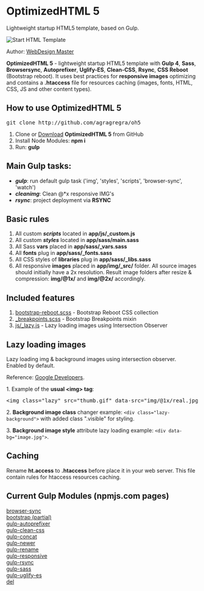 <h1>OptimizedHTML 5</h1>
<p>Lightweight startup HTML5 template, based on Gulp.</p>

<p>
	<img src="https://raw.githubusercontent.com/agragregra/oh5/master/app/img/_src/preview.jpg" alt="Start HTML Template">
</p>

<p>Author: <a href="https://webdesign-master.ru" target="_blank">WebDesign Master</a></p>

<p><strong>OptimizedHTML 5</strong> - lightweight startup HTML5 template with <strong>Gulp 4</strong>, <strong>Sass</strong>, <strong>Browsersync</strong>, <strong>Autoprefixer</strong>, <strong>Uglify-ES</strong>, <strong>Clean-CSS</strong>, <strong>Rsync</strong>, <strong>CSS Reboot</strong> (Bootstrap reboot). It uses best practices for <strong>responsive images</strong> optimizing and contains a <strong>.htaccess</strong> file for resources caching (images, fonts, HTML, CSS, JS and other content types).</p>

<h2>How to use OptimizedHTML 5</h2>

<pre>git clone http://github.com/agragregra/oh5</pre>

<ol>
	<li>Clone or <a href="https://github.com/agragregra/OptimizedHTML-5/archive/master.zip">Download</a> <strong>OptimizedHTML 5</strong> from GitHub</li>
	<li>Install Node Modules: <strong>npm i</strong></li>
	<li>Run: <strong>gulp</strong></li>
</ol>

<h2>Main Gulp tasks:</h2>

<ul>
	<li><strong title="gulp task"><em>gulp</em></strong>: run default gulp task ('img', 'styles', 'scripts', 'browser-sync', 'watch')</li>
	<li><strong title="cleanimg task"><em>cleanimg</em></strong>: Clean @*x responsive IMG's</li>
	<li><strong title="rsync task"><em>rsync</em></strong>: project deployment via <strong>RSYNC</strong></li>
</ul>

<h2>Basic rules</h2>

<ol>
	<li>All custom <strong title="scripts task"><em>scripts</em></strong> located in <strong>app/js/_custom.js</strong></li>
	<li>All custom <strong title="styles task"><em>styles</em></strong> located in <strong>app/sass/main.sass</strong></li>
	<li>All Sass <strong>vars</strong> placed in <strong>app/sass/_vars.sass</strong></li>
	<li>All <strong>fonts</strong> plug in <strong>app/sass/_fonts.sass</strong></li>
	<li>All CSS styles of <strong>libraries</strong> plug in <strong>app/sass/_libs.sass</strong></li>
	<li>All responsive <strong>images</strong> placed in <strong>app/img/_src/</strong> folder. All source images should initially have a 2x resolution. Result image folders after resize & compression: <strong>img/@1x/</strong> and <strong>img/@2x/</strong> accordingly.</li>
</ol>

<h2>Included features</h2>

<ol>
	<li><a href="https://getbootstrap.com/docs/4.0/content/reboot/">bootstrap-reboot.scss</a> - Bootstrap Reboot CSS collection</li>
	<li>
		<a href="https://getbootstrap.com/docs/4.0/layout/overview/#responsive-breakpoints">_breakpoints.scss</a> - Bootstrap Breakpoints mixin</li>
	<li><a href="https://github.com/agragregra/OptimizedHTML-5/blob/master/app/js/_lazy.js">js/_lazy.js</a> - Lazy loading images using Intersection Observer</li>
</ol>

<h2>Lazy loading images</h2>

<p>Lazy loading img & background images using intersection observer. Enabled by default.</p>

<p>Reference: <a href="https://developers.google.com/web/fundamentals/performance/lazy-loading-guidance/images-and-video/#using_intersection_observer">Google Developers</a>.</p>

<p>1. Example of the <strong>usual &lt;img&gt; tag</strong>:</p>
<pre>&lt;img class="lazy" src="thumb.gif" data-src="img/@1x/real.jpg" data-srcset="img/@1x/real.jpg 1x, img/@2x/real.jpg 2x"&gt;</pre>

<p>2. <strong>Background image class</strong> changer example: <code>&lt;div class="lazy-background"&gt;</code> with added class ".visible" for styling.</p>

<p>3. <strong>Background image style</strong> attribute lazy loading example: <code>&lt;div data-bg="image.jpg"&gt;</code>.</p>

<h2>Caching</h2>

<p>Rename <strong>ht.access</strong> to <strong>.htaccess</strong> before place it in your web server. This file contain rules for htaccess resources caching.</p>

<h2>Current Gulp Modules (npmjs.com pages)</h2>

<a href="https://www.npmjs.com/package/browser-sync">browser-sync</a><br>
<a href="https://www.npmjs.com/package/bootstrap">bootstrap (partial)</a><br>
<a href="https://www.npmjs.com/package/gulp-autoprefixer">gulp-autoprefixer</a><br>
<a href="https://www.npmjs.com/package/gulp-clean-css">gulp-clean-css</a><br>
<a href="https://www.npmjs.com/package/gulp-concat">gulp-concat</a><br>
<a href="https://www.npmjs.com/package/gulp-newer">gulp-newer</a><br>
<a href="https://www.npmjs.com/package/gulp-rename">gulp-rename</a><br>
<a href="https://www.npmjs.com/package/gulp-responsive">gulp-responsive</a><br>
<a href="https://www.npmjs.com/package/gulp-rsync">gulp-rsync</a><br>
<a href="https://www.npmjs.com/package/gulp-sass">gulp-sass</a><br>
<a href="https://www.npmjs.com/package/gulp-uglify-es">gulp-uglify-es</a><br>
<a href="https://www.npmjs.com/package/del">del</a><br>
